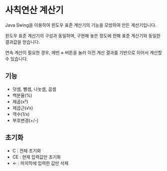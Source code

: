 # 사칙연산 계산기

Java Swing을 이용하여 윈도우 표준 계산기의 기능을 모방하여 만든 계산기입니다.

윈도우 표준 계산기의 구성과 동일하며, 구현해 놓은 정도에 한해 표준 계산기와 동일한 결과값을 얻습니다.

연속 계산이 필요한 경우, 매번 **=** 버튼을 눌러 이전 계산 결과를 기반으로 이어서 계산할 수 있습니다. 

## 기능

- 덧셈, 뺄셈, 나눗셈, 곱셈
- 백분율(%)
- 제곱(x²)
- 제곱근(√x)
- 역수(1/x)
- 부호변경(+/-)

## 초기화
- C : 전체 초기화
- CE : 현재 입력값만 초기화
- ← : 마지막에 입력한 값만 삭제
